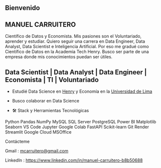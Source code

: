## Bienvenido

## MANUEL CARRUITERO

Científico de Datos y Economista. Mis pasiones son el Voluntariado, aprender y estudiar. 
Quiero seguir una carrera en Data Engineer, Data Analyst, Data Scientist e Inteligencia Artificial. Por eso me gradué como Científico de Datos en la Academia Tech Henry. Busco ser parte de una empresa donde mis conocimientos puedan ser útiles.

## Data Scientist | Data Analyst | Data Engineer | Economista | TI | Voluntariado

- Estudié Data Science en [Henry](https://www.soyhenry.com) y Economía en la [Universidad de Lima](https://www.ulima.edu.pe)
- Busco colaborar en Data Science

- 🛠  Stack y Herramientas Tecnológicas

Python Pandas NumPy MySQL SQL Server PostgreSQL Power BI Matplotlib Seaborn VS Code Jupyter Google Colab FastAPI Scikit-learn Git Render Streamlit Google Cloud MSOffice

Contácteme

Gmail : mcarruitero@gmail.com

LinkedIn : https://www.linkedin.com/in/manuel-carruitero-b8b50688
<!--
**mcarruitero/mcarruitero** is a ✨ _special_ ✨ repository because its `README.md` (this file) appears on your GitHub profile.

Here are some ideas to get you started:

- 🔭 I’m currently working on ...
- 🌱 I’m currently learning ...
- 👯 I’m looking to collaborate on ...
- 🤔 I’m looking for help with ...
- 💬 Ask me about ...
- 📫 How to reach me: ...
- 😄 Pronouns: ...
- ⚡ Fun fact: ...
-->
